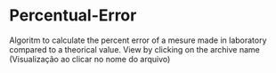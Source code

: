# Percentual-Error
Algoritm to calculate the percent error of a mesure made in laboratory compared to a theorical value.
View by clicking on the archive name
(Visualização ao clicar no nome do arquivo)

